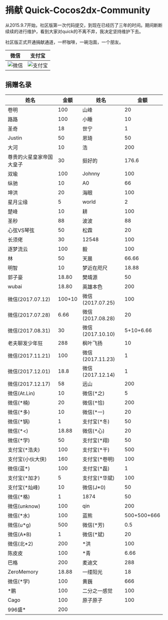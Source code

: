 # 捐献 Quick-Cocos2dx-Community

从2015.9.7开始，社区版第一次代码提交，到现在已经历了三年的时间。期间断断续续的进行维护，看到大家对quick的不离不弃，我决定坚持维护下去。

社区版正式开通捐献通道，一杯咖啡，一碗泡面，一个朋友。

| 微信                  | 支付宝                  |
| ------------------- | -------------------- |
| ![微信](./wechat.png) | ![支付宝](./alipay.png) |

## 捐赠名录

| 姓名             | 金额     | 姓名             | 金额          |
| -------------- | ------ | -------------- | ----------- |
| 卷明             | 100    | 山峰             | 20          |
| 路路             | 100    | 小睡             | 10          |
| 圣奇             | 18     | 世宁             | 1           |
| Justin         | 50     | 恩琦             | 50          |
| 大河             | 10     | 浩              | 200         |
| 尊贵的火星皇家帝国大皇子   | 30     | 挺好的            | 176.6       |
| 双瑜             | 100    | Johnny         | 100         |
| 纵驰             | 10     | A0             | 66          |
| 坤洪             | 20     | 海眼             | 100         |
| 星月尘缘           | 5      | world          | 2           |
| 楚峰             | 10     | 耕              | 100         |
| 圣秒             | 88     | 波波             | 88          |
| 心弦VS琴弦         | 50     | 松霖             | 20          |
| 长须佬            | 30     | 12548          | 100         |
| 逐梦流云           | 100    | 毅              | 100         |
| 林              | 50     | 天晨             | 66.66       |
| 明智             | 10     | 梦近在咫尺          | 18.88       |
| 郭子豪            | 18.80  | 樊靖源            | 50          |
| wubai          | 18.80  | 英雄本色           | 200         |
| 微信(2017.07.12) | 100+10 | 微信(2017.07.25) | 100         |
| 微信(2017.07.28) | 6.66   | 微信(2017.08.28) | 20          |
| 微信(2017.08.31) | 30     | 微信(2017.10.10) | 5+10+6.66   |
| 老夫聊发少年狂        | 288    | 枫叶飞扬           | 10          |
| 微信(2017.11.21) | 100    | 微信(2017.11.23) | 1           |
| 微信(2017.12.01) | 18.8   | 微信(2017.12.14) | 1           |
| 微信(2017.12.17) | 58     | 远山             | 200         |
| 微信(At.Lin)     | 10     | 微信(\*之)        | 5           |
| 微信(\*楠)        | 20     | 微信(\*恰)        | 200         |
| 微信(\*多)        | 10     | 微信(\*一)        | 20          |
| 微信(\*锅)        | 1      | 支付宝(\*冬)       | 50          |
| 微信(\*<)        | 18.88  | 微信(\*心)        | 20          |
| 微信(\*学)        | 50     | 支付宝(\*翔)       | 50          |
| 支付宝(\*浩夫)      | 100    | 支付宝(\*干)       | 500         |
| 支付宝(小伙大侠)      | 160    | 支付宝(\*卷明)      | 100         |
| 微信(蓝\*)        | 100    | 支付宝(\*磊)       | 1           |
| 支付宝(\*加才)      | 5      | 支付宝(\*华斌)      | 100         |
| 支付宝(\*灿峰)      | 10     | 微信(J\*0)       | 50          |
| 微信(\*格)        | 1      | 1874           | 50          |
| 微信(unknow)     | 100    | qin            | 200         |
| 微信(*水)         | 100    | 蓝熊             | 500+500+666 |
| 微信(u*g)        | 500    | 微信(*芳)         | 0.5         |
| 微信(A*B)        | 1      | 微信(*斌)         | 20          |
| 微信(北*2)        | 200    | *洪             | 100         |
| 陈皮皮            | 100    | *青             | 6.66        |
| 巴格             | 200    | 麦迪文            | 288         |
| ZeroMemory     | 18.88  | 一缕阳光           | 18          |
| 微信(*学)         | 100    | 黄巍             | 666         |
| *鹏             | 100    | 二分之一感觉         | 100         |
| Cago           | 100    | 原子原子           | 100         |
| 996盛*          | 200    |                |             |